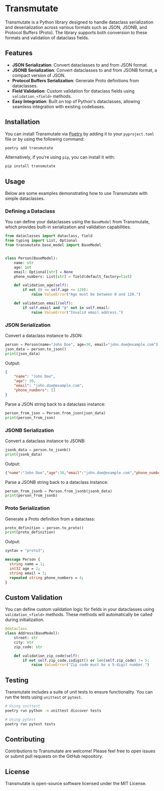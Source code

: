  # Transmutate

 Transmutate is a Python library designed to handle dataclass serialization and deserialization across various formats such as JSON, JSONB, and Protocol Buffers (Proto). The library supports both conversion to these formats and validation of dataclass fields.

 ## Features

 - **JSON Serialization**: Convert dataclasses to and from JSON format.
 - **JSONB Serialization**: Convert dataclasses to and from JSONB format, a compact version of JSON.
 - **Protocol Buffers Serialization**: Generate Proto definitions from dataclasses.
 - **Field Validation**: Custom validation for dataclass fields using `validation_<field>` methods.
 - **Easy Integration**: Built on top of Python's dataclasses, allowing seamless integration with existing codebases.

 ## Installation

 You can install Transmutate via [Poetry](https://python-poetry.org/) by adding it to your `pyproject.toml` file or by using the following command:

 ```bash
 poetry add transmutate
 ```

 Alternatively, if you're using `pip`, you can install it with:

 ```bash
 pip install transmutate
 ```

 ## Usage

 Below are some examples demonstrating how to use Transmutate with simple dataclasses.

 ### Defining a Dataclass

 You can define your dataclasses using the `BaseModel` from Transmutate, which provides built-in serialization and validation capabilities.

 ```python
 from dataclasses import dataclass, field
 from typing import List, Optional
 from transmutate.base_model import BaseModel

 
 class Person(BaseModel):
     name: str
     age: int
     email: Optional[str] = None
     phone_numbers: List[str] = field(default_factory=list)

     def validation_age(self):
         if not (0 <= self.age <= 120):
             raise ValueError("Age must be between 0 and 120.")

     def validation_email(self):
         if self.email and "@" not in self.email:
             raise ValueError("Invalid email address.")
 ```

 ### JSON Serialization

 Convert a dataclass instance to JSON:

 ```python
 person = Person(name="John Doe", age=30, email="john.doe@example.com")
 json_data = person.to_json()
 print(json_data)
 ```

 Output:

 ```json
 {
     "name": "John Doe",
     "age": 30,
     "email": "john.doe@example.com",
     "phone_numbers": []
 }
 ```

 Parse a JSON string back to a dataclass instance:

 ```python
 person_from_json = Person.from_json(json_data)
 print(person_from_json)
 ```

 ### JSONB Serialization

 Convert a dataclass instance to JSONB:

 ```python
 jsonb_data = person.to_jsonb()
 print(jsonb_data)
 ```

 Output:

 ```json
 {"name":"John Doe","age":30,"email":"john.doe@example.com","phone_numbers":[]}
 ```

 Parse a JSONB string back to a dataclass instance:

 ```python
 person_from_jsonb = Person.from_jsonb(jsonb_data)
 print(person_from_jsonb)
 ```

 ### Proto Serialization

 Generate a Proto definition from a dataclass:

 ```python
 proto_definition = person.to_proto()
 print(proto_definition)
 ```

 Output:

 ```protobuf
 syntax = "proto3";

 message Person {
   string name = 1;
   int32 age = 2;
   string email = 3;
   repeated string phone_numbers = 4;
 }
 ```

 ## Custom Validation

 You can define custom validation logic for fields in your dataclasses using `validation_<field>` methods. These methods will automatically be called during initialization.

 ```python
 @dataclass
 class Address(BaseModel):
     street: str
     city: str
     zip_code: str

     def validation_zip_code(self):
         if not self.zip_code.isdigit() or len(self.zip_code) != 5:
             raise ValueError("Zip code must be a 5-digit number.")
 ```

 ## Testing

 Transmutate includes a suite of unit tests to ensure functionality. You can run the tests using `unittest` or `pytest`.

 ```bash
 # Using unittest
 poetry run python -m unittest discover tests

 # Using pytest
 poetry run pytest tests
 ```

 ## Contributing

 Contributions to Transmutate are welcome! Please feel free to open issues or submit pull requests on the GitHub repository.

 ## License

 Transmutate is open-source software licensed under the MIT License.
